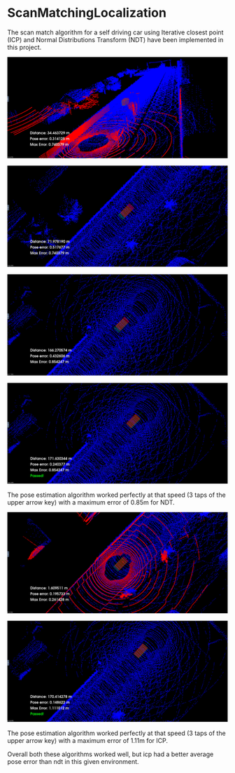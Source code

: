 # ScanMatchingLocalization

The scan match algorithm for a self driving car using Iterative closest point (ICP) and Normal Distributions Transform (NDT) have been implemented in this project.

![im1](img/ndt1.png)

![im1](img/ndt2.png)

![im1](img/ndt3.png)

![im1](img/ndt4.png)

The pose estimation algorithm worked perfectly at that speed (3 taps of the upper arrow key) with a maximum error of 0.85m for NDT.

![im1](img/icp1.png)

![im1](img/icp2.png)

The pose estimation algorithm worked perfectly at that speed (3 taps of the upper arrow key) with a maximum error of 1.11m for ICP.


Overall both these algorithms worked well, but icp had a better average pose error than ndt in this given environment.
